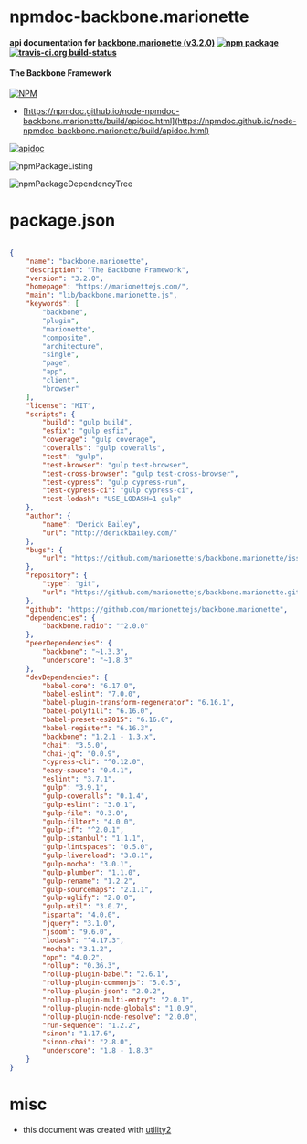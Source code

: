 # npmdoc-backbone.marionette

#### api documentation for  [backbone.marionette (v3.2.0)](https://marionettejs.com/)  [![npm package](https://img.shields.io/npm/v/npmdoc-backbone.marionette.svg?style=flat-square)](https://www.npmjs.org/package/npmdoc-backbone.marionette) [![travis-ci.org build-status](https://api.travis-ci.org/npmdoc/node-npmdoc-backbone.marionette.svg)](https://travis-ci.org/npmdoc/node-npmdoc-backbone.marionette)

#### The Backbone Framework

[![NPM](https://nodei.co/npm/backbone.marionette.png?downloads=true&downloadRank=true&stars=true)](https://www.npmjs.com/package/backbone.marionette)

- [https://npmdoc.github.io/node-npmdoc-backbone.marionette/build/apidoc.html](https://npmdoc.github.io/node-npmdoc-backbone.marionette/build/apidoc.html)

[![apidoc](https://npmdoc.github.io/node-npmdoc-backbone.marionette/build/screenCapture.buildCi.browser.%252Ftmp%252Fbuild%252Fapidoc.html.png)](https://npmdoc.github.io/node-npmdoc-backbone.marionette/build/apidoc.html)

![npmPackageListing](https://npmdoc.github.io/node-npmdoc-backbone.marionette/build/screenCapture.npmPackageListing.svg)

![npmPackageDependencyTree](https://npmdoc.github.io/node-npmdoc-backbone.marionette/build/screenCapture.npmPackageDependencyTree.svg)



# package.json

```json

{
    "name": "backbone.marionette",
    "description": "The Backbone Framework",
    "version": "3.2.0",
    "homepage": "https://marionettejs.com/",
    "main": "lib/backbone.marionette.js",
    "keywords": [
        "backbone",
        "plugin",
        "marionette",
        "composite",
        "architecture",
        "single",
        "page",
        "app",
        "client",
        "browser"
    ],
    "license": "MIT",
    "scripts": {
        "build": "gulp build",
        "esfix": "gulp esfix",
        "coverage": "gulp coverage",
        "coveralls": "gulp coveralls",
        "test": "gulp",
        "test-browser": "gulp test-browser",
        "test-cross-browser": "gulp test-cross-browser",
        "test-cypress": "gulp cypress-run",
        "test-cypress-ci": "gulp cypress-ci",
        "test-lodash": "USE_LODASH=1 gulp"
    },
    "author": {
        "name": "Derick Bailey",
        "url": "http://derickbailey.com/"
    },
    "bugs": {
        "url": "https://github.com/marionettejs/backbone.marionette/issues"
    },
    "repository": {
        "type": "git",
        "url": "https://github.com/marionettejs/backbone.marionette.git"
    },
    "github": "https://github.com/marionettejs/backbone.marionette",
    "dependencies": {
        "backbone.radio": "^2.0.0"
    },
    "peerDependencies": {
        "backbone": "~1.3.3",
        "underscore": "~1.8.3"
    },
    "devDependencies": {
        "babel-core": "6.17.0",
        "babel-eslint": "7.0.0",
        "babel-plugin-transform-regenerator": "6.16.1",
        "babel-polyfill": "6.16.0",
        "babel-preset-es2015": "6.16.0",
        "babel-register": "6.16.3",
        "backbone": "1.2.1 - 1.3.x",
        "chai": "3.5.0",
        "chai-jq": "0.0.9",
        "cypress-cli": "^0.12.0",
        "easy-sauce": "0.4.1",
        "eslint": "3.7.1",
        "gulp": "3.9.1",
        "gulp-coveralls": "0.1.4",
        "gulp-eslint": "3.0.1",
        "gulp-file": "0.3.0",
        "gulp-filter": "4.0.0",
        "gulp-if": "^2.0.1",
        "gulp-istanbul": "1.1.1",
        "gulp-lintspaces": "0.5.0",
        "gulp-livereload": "3.8.1",
        "gulp-mocha": "3.0.1",
        "gulp-plumber": "1.1.0",
        "gulp-rename": "1.2.2",
        "gulp-sourcemaps": "2.1.1",
        "gulp-uglify": "2.0.0",
        "gulp-util": "3.0.7",
        "isparta": "4.0.0",
        "jquery": "3.1.0",
        "jsdom": "9.6.0",
        "lodash": "^4.17.3",
        "mocha": "3.1.2",
        "opn": "4.0.2",
        "rollup": "0.36.3",
        "rollup-plugin-babel": "2.6.1",
        "rollup-plugin-commonjs": "5.0.5",
        "rollup-plugin-json": "2.0.2",
        "rollup-plugin-multi-entry": "2.0.1",
        "rollup-plugin-node-globals": "1.0.9",
        "rollup-plugin-node-resolve": "2.0.0",
        "run-sequence": "1.2.2",
        "sinon": "1.17.6",
        "sinon-chai": "2.8.0",
        "underscore": "1.8 - 1.8.3"
    }
}
```



# misc
- this document was created with [utility2](https://github.com/kaizhu256/node-utility2)
